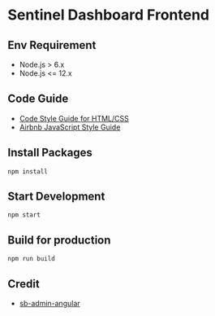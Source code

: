 # Sentinel Dashboard Frontend

## Env Requirement

- Node.js > 6.x
- Node.js <= 12.x

## Code Guide

- [Code Style Guide for HTML/CSS](https://codeguide.bootcss.com/)
- [Airbnb JavaScript Style Guide](https://github.com/airbnb/javascript/tree/es5-deprecated/es5)

## Install Packages

```
npm install
```

## Start Development

```
npm start
```

## Build for production

```
npm run build
```

## Credit

- [sb-admin-angular](https://github.com/start-angular/sb-admin-angular)